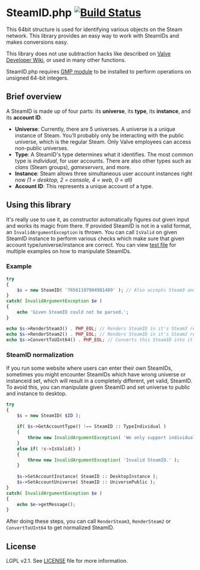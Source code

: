 # SteamID.php [![Build Status](https://travis-ci.org/xPaw/SteamID.php.svg?branch=master)](https://travis-ci.org/xPaw/SteamID.php)

This 64bit structure is used for identifying various objects on the Steam network. This library provides an easy way to work with SteamIDs and makes conversions easy.

This library does not use subtraction hacks like described on [Valve Developer Wiki](https://developer.valvesoftware.com/wiki/SteamID), or used in many other functions.

SteamID.php requires [GMP module](http://php.net/manual/en/book.gmp.php) to be installed to perform operations on unsigned 64-bit integers.

## Brief overview

A SteamID is made up of four parts: its **universe**, its **type**, its **instance**, and its **account ID**.

- **Universe**: Currently, there are 5 universes. A universe is a unique instance of Steam. You'll probably only be interacting with the public universe, which is the regular Steam. Only Valve employees can access non-public universes.
- **Type**: A SteamID's type determines what it identifies. The most common type is *individual*, for user accounts. There are also other types such as *clans* (Steam groups), *gameservers*, and more.
- **Instance**: Steam allows three simultaneous user account instances right now *(1 = desktop, 2 = console, 4 = web, 0 = all)*
- **Account ID**: This represents a unique account of a type.

## Using this library

It's really use to use it, as constructor automatically figures out given input and works its magic from there. If provided SteamID is not in a valid format, an `InvalidArgumentException` is thrown. You can call `IsValid` on given SteamID instance to perform various checks which make sure that given account type/universe/instance are correct. You can view [test file](.test.php) for multiple examples on how to manipulate SteamIDs.

### Example

```php
try
{
	$s = new SteamID( '76561197984981409' ); // Also accepts Steam3 and Steam2 representations
}
catch( InvalidArgumentException $e )
{
	echo 'Given SteamID could not be parsed.';
}

echo $s->RenderSteam3() . PHP_EOL; // Renders SteamID in it's Steam3 representation (e.g. [U:1:24715681])
echo $s->RenderSteam2() . PHP_EOL; // Renders SteamID in it's Steam2 representation (e.g. STEAM_0:1:12357840)
echo $s->ConvertToUInt64() . PHP_EOL; // Converts this SteamID into it's 64bit integer form (e.g. 76561197984981409)
```

### SteamID normalization

If you run some website where users can enter their own SteamIDs, sometimes you might encounter SteamIDs which have wrong universe or instanceid set, which will result in a completely different, yet valid, SteamID. To avoid this, you can manipulate given SteamID and set universe to public and instance to desktop.

```php
try
{
	$s = new SteamID( $ID );
	
	if( $s->GetAccountType() !== SteamID :: TypeIndividual )
	{
		throw new InvalidArgumentException( 'We only support individual SteamIDs.' );
	}
	else if( !s->IsValid() )
	{
		throw new InvalidArgumentException( 'Invalid SteamID.' );
	}
	
	$s->SetAccountInstance( SteamID :: DesktopInstance );
	$s->SetAccountUniverse( SteamID :: UniversePublic );
}
catch( InvalidArgumentException $e )
{
	echo $e->getMessage();
}
```

After doing these steps, you can call `RenderSteam3`, `RenderSteam2` or `ConvertToUInt64` to get normalized SteamID.

## License

LGPL v2.1. See [LICENSE](LICENSE) file for more information.
